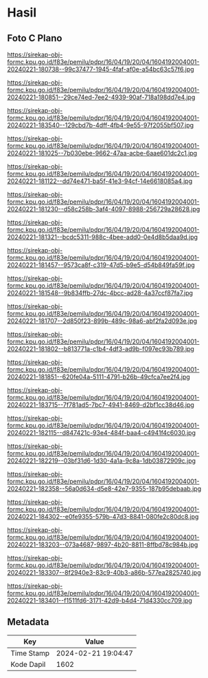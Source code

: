 # Hasil

## Foto C Plano

https://sirekap-obj-formc.kpu.go.id/f83e/pemilu/pdpr/16/04/19/20/04/1604192004001-20240221-180738--99c37477-1945-4faf-af0e-a54bc63c57f6.jpg

https://sirekap-obj-formc.kpu.go.id/f83e/pemilu/pdpr/16/04/19/20/04/1604192004001-20240221-180851--29ce74ed-7ee2-4939-90af-718a198dd7e4.jpg

https://sirekap-obj-formc.kpu.go.id/f83e/pemilu/pdpr/16/04/19/20/04/1604192004001-20240221-183540--129cbd7b-4dff-4fb4-9e55-97f2055bf507.jpg

https://sirekap-obj-formc.kpu.go.id/f83e/pemilu/pdpr/16/04/19/20/04/1604192004001-20240221-181025--7b030ebe-9662-47aa-acbe-6aae601dc2c1.jpg

https://sirekap-obj-formc.kpu.go.id/f83e/pemilu/pdpr/16/04/19/20/04/1604192004001-20240221-181122--dd74e471-ba5f-41e3-94cf-14e6618085a4.jpg

https://sirekap-obj-formc.kpu.go.id/f83e/pemilu/pdpr/16/04/19/20/04/1604192004001-20240221-181230--d58c258b-3af4-4097-8988-256729a28628.jpg

https://sirekap-obj-formc.kpu.go.id/f83e/pemilu/pdpr/16/04/19/20/04/1604192004001-20240221-181321--bcdc5311-988c-4bee-add0-0e4d8b5daa9d.jpg

https://sirekap-obj-formc.kpu.go.id/f83e/pemilu/pdpr/16/04/19/20/04/1604192004001-20240221-181457--9573ca8f-c319-47d5-b9e5-d54b849fa59f.jpg

https://sirekap-obj-formc.kpu.go.id/f83e/pemilu/pdpr/16/04/19/20/04/1604192004001-20240221-181548--9b834ffb-27dc-4bcc-ad28-4a37ccf87fa7.jpg

https://sirekap-obj-formc.kpu.go.id/f83e/pemilu/pdpr/16/04/19/20/04/1604192004001-20240221-181707--2d850f23-899b-489c-98a6-abf2fa2d093e.jpg

https://sirekap-obj-formc.kpu.go.id/f83e/pemilu/pdpr/16/04/19/20/04/1604192004001-20240221-181802--b813771a-c1b4-4df3-ad9b-f097ec93b789.jpg

https://sirekap-obj-formc.kpu.go.id/f83e/pemilu/pdpr/16/04/19/20/04/1604192004001-20240221-181851--620fe04a-5111-4791-b26b-49cfca7ee2f4.jpg

https://sirekap-obj-formc.kpu.go.id/f83e/pemilu/pdpr/16/04/19/20/04/1604192004001-20240221-183715--7f781ad5-7bc7-4941-8469-d2bf1cc38d46.jpg

https://sirekap-obj-formc.kpu.go.id/f83e/pemilu/pdpr/16/04/19/20/04/1604192004001-20240221-182115--d847421c-93e4-484f-baa4-c4941f4c6030.jpg

https://sirekap-obj-formc.kpu.go.id/f83e/pemilu/pdpr/16/04/19/20/04/1604192004001-20240221-182219--03bf31d6-1d30-4a1a-9c8a-1db03872909c.jpg

https://sirekap-obj-formc.kpu.go.id/f83e/pemilu/pdpr/16/04/19/20/04/1604192004001-20240221-182358--56a0d634-d5e8-42e7-9355-187b95debaab.jpg

https://sirekap-obj-formc.kpu.go.id/f83e/pemilu/pdpr/16/04/19/20/04/1604192004001-20240221-184302--e0fe9355-579b-47d3-8841-080fe2c80dc8.jpg

https://sirekap-obj-formc.kpu.go.id/f83e/pemilu/pdpr/16/04/19/20/04/1604192004001-20240221-183203--073a4687-9897-4b20-8811-8ffbd78c984b.jpg

https://sirekap-obj-formc.kpu.go.id/f83e/pemilu/pdpr/16/04/19/20/04/1604192004001-20240221-183307--8f2940e3-83c9-40b3-a86b-577ea2825740.jpg

https://sirekap-obj-formc.kpu.go.id/f83e/pemilu/pdpr/16/04/19/20/04/1604192004001-20240221-183401--f1511fd6-3171-42d9-b4d4-71d4330cc709.jpg


## Metadata

| Key        | Value               |
| ---------- | ------------------- |
| Time Stamp | 2024-02-21 19:04:47 |
| Kode Dapil | 1602                |




